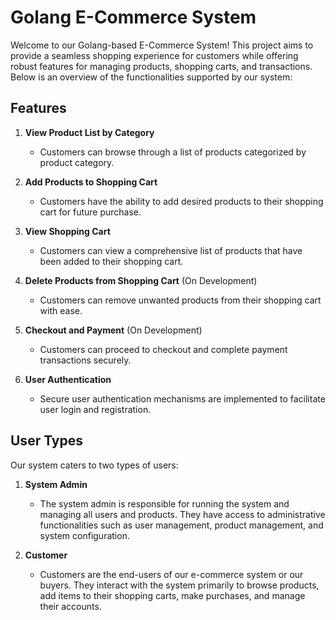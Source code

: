 # Golang E-Commerce System

Welcome to our Golang-based E-Commerce System! This project aims to provide a seamless shopping experience for customers while offering robust features for managing products, shopping carts, and transactions. Below is an overview of the functionalities supported by our system:

## Features

1. **View Product List by Category**
   - Customers can browse through a list of products categorized by product category.

2. **Add Products to Shopping Cart**
   - Customers have the ability to add desired products to their shopping cart for future purchase.

3. **View Shopping Cart**
   - Customers can view a comprehensive list of products that have been added to their shopping cart.

4. **Delete Products from Shopping Cart** (On Development)
   - Customers can remove unwanted products from their shopping cart with ease.

5. **Checkout and Payment** (On Development)
   - Customers can proceed to checkout and complete payment transactions securely.

6. **User Authentication**
   - Secure user authentication mechanisms are implemented to facilitate user login and registration.

## User Types

Our system caters to two types of users:

1. **System Admin**
   - The system admin is responsible for running the system and managing all users and products. They have access to administrative functionalities such as user management, product management, and system configuration.

2. **Customer**
   - Customers are the end-users of our e-commerce system or our buyers. They interact with the system primarily to browse products, add items to their shopping carts, make purchases, and manage their accounts.